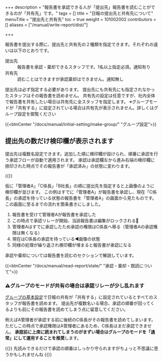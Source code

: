 +++
description = "報告書を承認できる人が「提出先」報告書を読むことができるのが「共有先」です。"
tags = []
title = "日報の提出先と共有先について"
menuTitle = "提出先と共有先"
toc = true
weight = 101002002
contributors = []
aliases = ["/manual/write-report/dist/"]

+++

報告書を提出する際に、提出先と共有先の２種類を指定できます。それぞれの違いは以下のとおりです。

<dl class="basic">
<dt>提出先</dt>
<dd>報告書を承認・棄却できるスタッフです。1名以上指定必須。通知有り</dd>
<dt>共有先</dt>
<dd>読むことはできますが承認棄却はできません。通知無し</dd>
</dl>

提出先は必ず指定する必要があります。
提出先にも共有先にも指定されなかったスタッフはその報告書を読めません。
共有先の設定は任意ですが、社内全体で報告書を共有したい場合は共有先に全スタッフを指定します。
※グループモードが「共有する」に設定されている場合は共有先が表示されません。詳しくはグループ設定を御覧ください

{{<btnCenter "/docs/manual/initial-setting/make-group/" "グループ設定">}}


## 提出先の数だけ検印欄が表示されます

提出先は複数名設定できます。追加した順に検印欄が設けられ、順番に承認を行う承認フローが自動で適用されます。
承認は承認欄左から進み右端の検印欄に捺印された時点でその報告書が「承認済み」の状態に変わります。

{{<appscreen filename="report-progression" title="最初の承認者が承認を押したところ。承認権限が二人目に譲渡され自身は共有先となる。そのため承認後の取り消し操作はできません"  >}}

仮に「管理者A」「C係長」「B社長」の順に提出先を指定すると上画像のように検印欄が並びます。
この例はすでに「管理者A」が報告書を承認し、現在「C係長」の承認を待っている状態の報告書を「管理者A」の画面から見たものです。
この画面に至るまでの流れを箇条書きにしました。

1. 報告書を受けて管理者Aが報告書を承認した
1. この時点で承認リレーが開始、当該報告書は編集がロックされる🔐
1. 管理者Aはすでに承認したため承認の権限はC係長へ移る（管理者Aの承認権限は無くなる）
1. 現在はC係長の承認を待っている◀画像の状態
1. 同様の処理が繰り返され検印欄が埋まると報告書が承認になる

承認や棄却については報告書を読むのセクションで解説しています。

{{<btnCenter "/docs/manual/read-report/state/" "承認・棄却・既読について">}}


### ⚠グループのモードが共有の場合は承認リレーが少し乱れます

[グループの基本設定](/docs/manual/initial-setting/make-group/)で日報の共有が「共有する」に設定されているとすべてのスタッフが報告書を読めます。
提出先が複数名いる場合、承認の順番が回ってくるよりも前にその報告書を読めてしまう点に留意してください。

例えばA管理者が承認する前に後続のC係長がその報告書を読めてしまいます。ただしこの時点で承認権限はA管理者にあるため、C係長はまだ承認できません。
**承認前に上席に読まれてしまうのがまずい場合はグループのモードを「通常」にして運用することを推奨**します。

{{<alice pos="right" icon="guide">}}
先読みできるだけで承認の順番はしっかり守られますがちょっと不思議に思うかもしれませんね
{{</alice>}}


